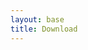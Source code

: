 ```yaml
---
layout: base
title: Download
---
```


<div id="downloads">
</div>
<script>
$(document).ready(function() {
	$.ajax({
		url: "http://dl.symfony2admingenerator.org/",
		dataType: "jsonp",
		});
});
function content(data) {
	$('#downloads').html(data);
}
</script>